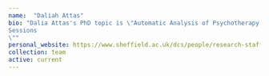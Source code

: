 ```yaml
---
name:  "Daliah Attas"
bio: "Dalia Attas's PhD topic is \"Automatic Analysis of Psychotherapy
Sessions
\""
personal_website: https://www.sheffield.ac.uk/dcs/people/research-staff/dalia-attas
collection: team
active: current
---
```

